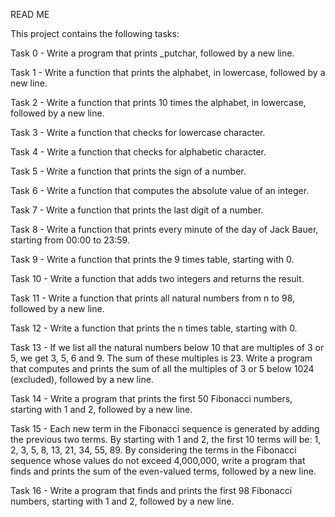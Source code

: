 READ ME

This project contains the following tasks:

Task 0 - Write a program that prints _putchar, followed by a new line.

Task 1 - Write a function that prints the alphabet, in lowercase, followed by a new line.

Task 2 - Write a function that prints 10 times the alphabet, in lowercase, followed by a new line.

Task 3 - Write a function that checks for lowercase character.

Task 4 - Write a function that checks for alphabetic character.

Task 5 - Write a function that prints the sign of a number.

Task 6 - Write a function that computes the absolute value of an integer.

Task 7 - Write a function that prints the last digit of a number.

Task 8 - Write a function that prints every minute of the day of Jack Bauer, starting from 00:00 to 23:59.

Task 9 - Write a function that prints the 9 times table, starting with 0.

Task 10 - Write a function that adds two integers and returns the result.

Task 11 - Write a function that prints all natural numbers from n to 98, followed by a new line.

Task 12 - Write a function that prints the n times table, starting with 0.

Task 13 - If we list all the natural numbers below 10 that are multiples of 3 or 5, we get 3, 5, 6 and 9. The sum of these multiples is 23. Write a program that computes and prints the sum of all the multiples of 3 or 5 below 1024 (excluded), followed by a new line.

Task 14 - Write a program that prints the first 50 Fibonacci numbers, starting with 1 and 2, followed by a new line.

Task 15 - Each new term in the Fibonacci sequence is generated by adding the previous two terms. By starting with 1 and 2, the first 10 terms will be: 1, 2, 3, 5, 8, 13, 21, 34, 55, 89. By considering the terms in the Fibonacci sequence whose values do not exceed 4,000,000, write a program that finds and prints the sum of the even-valued terms, followed by a new line.

Task 16 - Write a program that finds and prints the first 98 Fibonacci numbers, starting with 1 and 2, followed by a new line.

